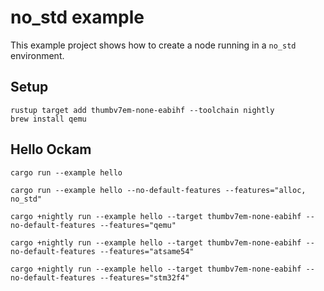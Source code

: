 # no_std example

This example project shows how to create a node running in a `no_std` environment.

## Setup

```
rustup target add thumbv7em-none-eabihf --toolchain nightly
brew install qemu
```

## Hello Ockam

```
cargo run --example hello
```

```
cargo run --example hello --no-default-features --features="alloc, no_std"
```

```
cargo +nightly run --example hello --target thumbv7em-none-eabihf --no-default-features --features="qemu"
```

```
cargo +nightly run --example hello --target thumbv7em-none-eabihf --no-default-features --features="atsame54"
```

```
cargo +nightly run --example hello --target thumbv7em-none-eabihf --no-default-features --features="stm32f4"
```
